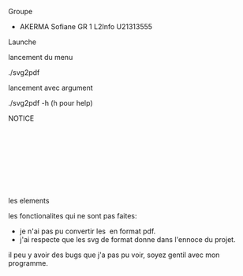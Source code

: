 Groupe
 - AKERMA Sofiane GR 1 L2Info U21313555

Launche

lancement du menu

  ./svg2pdf

lancement avec argument

  ./svg2pdf -h (h pour help)

NOTICE

les elements <svg> <text> <line> <rect> <circle> sont bien convertis en pdf
mais les autres type ne le seront pas. 

les fonctionalites qui ne sont pas faites:
* je n'ai pas pu convertir les <image> en format pdf.
* j'ai respecte que les svg de format donne dans l'ennoce du projet.


il peu y avoir des bugs que j'a pas pu voir, soyez gentil avec mon programme.
